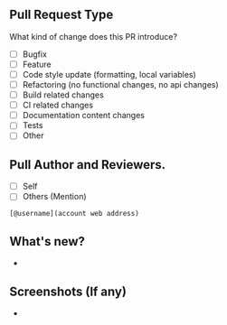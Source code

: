## Pull Request Type

What kind of change does this PR introduce?

* [ ] Bugfix
* [ ] Feature
* [ ] Code style update (formatting, local variables)
* [ ] Refactoring (no functional changes, no api changes)
* [ ] Build related changes
* [ ] CI related changes
* [ ] Documentation content changes
* [ ] Tests
* [ ] Other

## Pull Author and Reviewers.

* [ ] Self
* [ ] Others (Mention)

`[@username](account web address)`

## What's new?
-

## Screenshots (If any)
-

